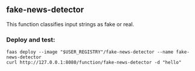 ## fake-news-detector

This function classifies input strings as fake or real.  

### Deploy and test:

```shell
faas deploy --image "$USER_REGISTRY"/fake-news-detector --name fake-news-detector
curl http://127.0.0.1:8080/function/fake-news-detector -d "hello"
```